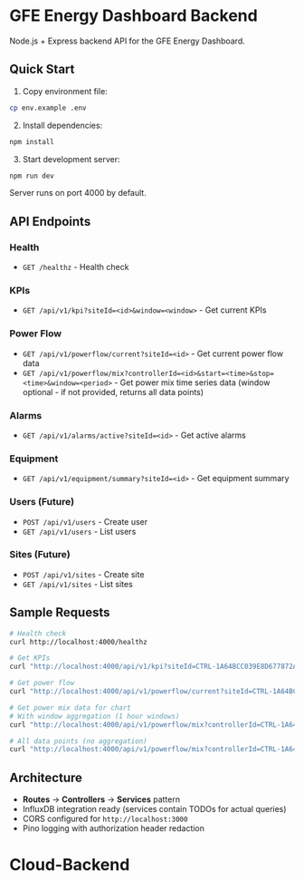 # GFE Energy Dashboard Backend

Node.js + Express backend API for the GFE Energy Dashboard.

## Quick Start

1. Copy environment file:
```bash
cp env.example .env
```

2. Install dependencies:
```bash
npm install
```

3. Start development server:
```bash
npm run dev
```

Server runs on port 4000 by default.

## API Endpoints

### Health
- `GET /healthz` - Health check

### KPIs
- `GET /api/v1/kpi?siteId=<id>&window=<window>` - Get current KPIs

### Power Flow
- `GET /api/v1/powerflow/current?siteId=<id>` - Get current power flow data
- `GET /api/v1/powerflow/mix?controllerId=<id>&start=<time>&stop=<time>&window=<period>` - Get power mix time series data (window optional - if not provided, returns all data points)

### Alarms
- `GET /api/v1/alarms/active?siteId=<id>` - Get active alarms

### Equipment
- `GET /api/v1/equipment/summary?siteId=<id>` - Get equipment summary

### Users (Future)
- `POST /api/v1/users` - Create user
- `GET /api/v1/users` - List users

### Sites (Future)
- `POST /api/v1/sites` - Create site
- `GET /api/v1/sites` - List sites

## Sample Requests

```bash
# Health check
curl http://localhost:4000/healthz

# Get KPIs
curl "http://localhost:4000/api/v1/kpi?siteId=CTRL-1A64BCC039E8D677872A6A73E31ADFE1098432BE49B3AC4159FD21A909EF61EA&window=1h"

# Get power flow
curl "http://localhost:4000/api/v1/powerflow/current?siteId=CTRL-1A64BCC039E8D677872A6A73E31ADFE1098432BE49B3AC4159FD21A909EF61EA"

# Get power mix data for chart
# With window aggregation (1 hour windows)
curl "http://localhost:4000/api/v1/powerflow/mix?controllerId=CTRL-1A64BCC039E8D677872A6A73E31ADFE1098432BE49B3AC4159FD21A909EF61EA&start=2024-09-19T00:00:00Z&stop=2024-09-19T23:59:59Z&window=1h"

# All data points (no aggregation)
curl "http://localhost:4000/api/v1/powerflow/mix?controllerId=CTRL-1A64BCC039E8D677872A6A73E31ADFE1098432BE49B3AC4159FD21A909EF61EA&start=2024-09-19T00:00:00Z&stop=2024-09-19T23:59:59Z"
```

## Architecture

- **Routes** → **Controllers** → **Services** pattern
- InfluxDB integration ready (services contain TODOs for actual queries)
- CORS configured for `http://localhost:3000`
- Pino logging with authorization header redaction
# Cloud-Backend
